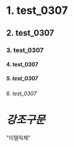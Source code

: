 # 1. test_0307
## 2. test_0307
### 3. test_0307
#### 4. test_0307
##### 5. test_0307
###### 6. test_0307
# *강조구문*
"이탤릭채"
